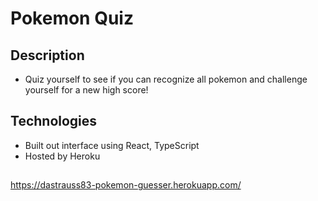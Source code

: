 # Pokemon Quiz

## Description

- Quiz yourself to see if you can recognize all pokemon and challenge yourself for a new high score!

## Technologies

- Built out interface using React, TypeScript
- Hosted by Heroku

##

https://dastrauss83-pokemon-guesser.herokuapp.com/

